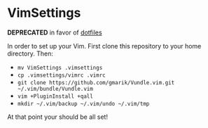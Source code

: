 # VimSettings

**DEPRECATED** in favor of [dotfiles](https://github.com/cloutiertyler/dotfiles)

In order to set up your Vim. First clone this repository to your home directory. Then:

- `mv VimSettings .vimsettings`
- `cp .vimsettings/vimrc .vimrc`
- `git clone https://github.com/gmarik/Vundle.vim.git ~/.vim/bundle/Vundle.vim`
- `vim +PluginInstall +qall`
- `mkdir ~/.vim/backup ~/.vim/undo ~/.vim/tmp`

At that point your should be all set!
